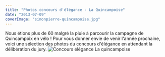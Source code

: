 ```yaml
---
title: "Photos concours d'élégance - La Quincampoise"
date: "2013-07-09"
coverImage: "simonpierre-quincampoise.jpg"
---
```


Nous étions plus de 60 malgré la pluie à parcourir la campagne de Quincampoix en vélo ! Pour vous donner envie de venir l'année prochaine, voici une sélection des photos du concours d'élégance en attendant la délibération du jury. ![Concours élégance La quincampoise](/uploads/19-photo-2013-06-22-0001-zoom2.jpg)
